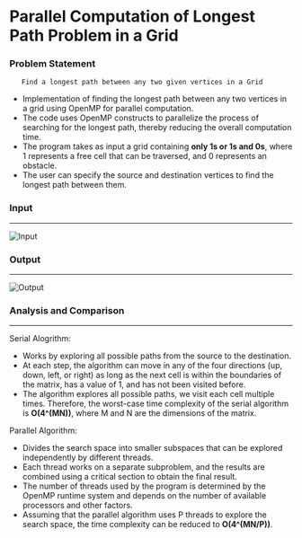 #  Parallel Computation of Longest Path Problem in a Grid


### Problem Statement

```
   Find a longest path between any two given vertices in a Grid
```

* Implementation of finding the longest path between any two vertices in a grid using OpenMP for parallel computation. 
* The code uses OpenMP constructs to parallelize the process of searching for the longest path, thereby reducing the overall computation time. 
* The program takes as input a grid containing **only 1s or 1s and 0s**, where 1 represents a free cell that can be traversed, and 0 represents an obstacle. 
* The user can specify the source and destination vertices to find the longest path between them.



### Input

***
![Input](https://user-images.githubusercontent.com/84730469/233823447-8db7fc14-b504-4174-a95e-c37a6b71b604.png)

### Output

***
![Output](https://user-images.githubusercontent.com/84730469/233823446-a502e9a3-a0d7-486b-83e8-db82d2dbb8df.png)


### Analysis and Comparison

***
Serial Alogrithm:
* Works by exploring all possible paths from the source to the destination. 
* At each step, the algorithm can move in any of the four directions (up, down, left, or right) as long as the next cell is within the boundaries of the matrix, has a value of 1, and has not been visited before.  
* The algorithm explores all possible paths, we visit each cell multiple times. Therefore, the worst-case time complexity of the serial algorithm is **O(4^(MN))**, where M and N are the dimensions of the matrix.

Parallel Algorithm:
* Divides the search space into smaller subspaces that can be explored independently by different threads. 
* Each thread works on a separate subproblem, and the results are combined using a critical section to obtain the final result. 
* The number of threads used by the program is determined by the OpenMP runtime system and depends on the number of available processors and other factors. 
* Assuming that the parallel algorithm uses P threads to explore the search space, the time complexity can be reduced to **O(4^(MN/P))**.


